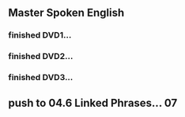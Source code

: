 ## Master Spoken English

### finished DVD1...
### finished DVD2...
### finished DVD3...



## push to 04.6 Linked Phrases... 07